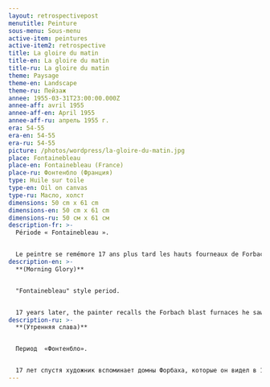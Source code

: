 ```yaml
---
layout: retrospectivepost
menutitle: Peinture
sous-menu: Sous-menu
active-item: peintures
active-item2: retrospective
title: La gloire du matin
title-en: La gloire du matin
title-ru: La gloire du matin
theme: Paysage
theme-en: Landscape
theme-ru: Пейзаж
annee: 1955-03-31T23:00:00.000Z
annee-aff: avril 1955
annee-aff-en: April 1955
annee-aff-ru: апрель 1955 г.
era: 54-55
era-en: 54-55
era-ru: 54-55
picture: /photos/wordpress/la-gloire-du-matin.jpg
place: Fontainebleau
place-en: Fontainebleau (France)
place-ru: Фонтенбло (Франция)
type: Huile sur toile
type-en: Oil on canvas
type-ru: Масло, холст
dimensions: 50 cm x 61 cm
dimensions-en: 50 cm x 61 cm
dimensions-ru: 50 см x 61 см
description-fr: >-
  Période « Fontainebleau ».


  Le peintre se remémore 17 ans plus tard les hauts fourneaux de Forbach qu’il a vus en 1938 lorsqu’il faisait son service militaire au 18e de chasseurs à Saint-Avold en 1938.
description-en: >-
  **(Morning Glory)**


  "Fontainebleau" style period.


  17 years later, the painter recalls the Forbach blast furnaces he saw in 1938 while doing his military service with the "18e de Chasseurs" (cavalry hunter batallion) at Saint-Avold in 1938.
description-ru: >-
  **(Утренняя слава)**


  Период  «Фонтенбло».


  17 лет спустя художник вспоминает домны Форбаха, которые он видел в 1938 году во время военной службы в «18e de Chasseurs» (кавалерийский охотничий батальон) в Сен-Авольде в 1938 году.
---
```

